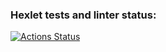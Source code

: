 ### Hexlet tests and linter status:
[![Actions Status](https://github.com/cybermarcus/python-project-lvl1/workflows/hexlet-check/badge.svg)](https://github.com/cybermarcus/python-project-lvl1/actions)